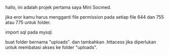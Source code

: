 hallo, ini adalah projek pertama saya Mini Socmed.

jika eror kamu harus mengganti file permission pada setiap file 644 dan 755 atau 775 untuk folder.

import sql pada mysql.

buat folder bernama "uploads". dan tambahkan .httacess jika diperlukan untuk membatasi akses ke folder "uploads".
